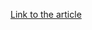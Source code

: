 [Link to the article](https://www.akamai.com/blog/security/increased-use-mobile-devices-expands-threat-landscape)

